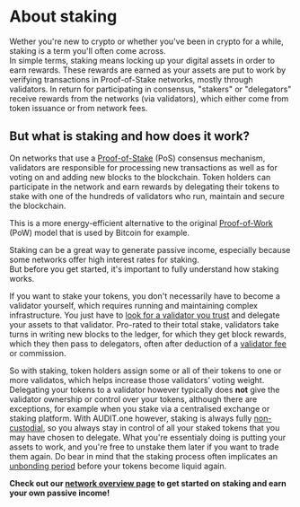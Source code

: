 # About staking

Wether you're new to crypto or whether you've been in crypto for a while, staking is a term you'll often come across. <br> 
In simple terms, staking means locking up your digital assets in order to earn rewards. These rewards are earned as your assets are put to work by verifying transactions in Proof-of-Stake networks, mostly through validators. In return for participating in consensus, "stakers" or "delegators" receive rewards from the networks (via validators), which either come from token issuance or from network fees. 

## But what is staking and how does it work? 

On networks that use a [Proof-of-Stake](Proof_of_Stake.md) (PoS) consensus mechanism, validators are responsible for processing new transactions as well as for voting on and adding new blocks to the blockchain. Token holders can participate in the network and earn rewards by delegating their tokens to stake with one of the hundreds of validators who run, maintain and secure the blockchain. 

This is a more energy-efficient alternative to the original [Proof-of-Work](Proof_of_work.md) (PoW) model that is used by Bitcoin for example. 

Staking can be a great way to generate passive income, especially because some networks offer high interest rates for staking. <br>
But before you get started, it's important to fully understand how staking works.

If you want to stake your tokens, you don't necessarily have to become a validator yourself, which requires running and maintaining complex infrastructure. You just have to [look for a validator you trust](Importance_of_choosing_the_right_validator.md) and delegate your assets to that validator. Pro-rated to their total stake, validators take turns in writing new blocks to the ledger, for which they get block rewards, which they then pass to delegators, often after deduction of a [validator fee](Validator_fee.md) or commission.

So with staking, token holders assign some or all of their tokens to one or more validatos, which helps increase those validators’ voting weight. Delegating your tokens to a validator however typically does **not** give the validator ownership or control over your tokens, although there are exceptions, for example when you stake via a centralised exchange or staking platform. With AUDIT.one however, staking is always fully [non-custodial](Non_custodial.md), so you always stay in control of all your staked tokens that you may have chosen to delegate. What you're essentialy doing is putting your assets to work, and you're free to unstake them later if you want to trade them again. Do bear in mind that the staking process often implicates an [unbonding period](Unbonding_period.md) before your tokens become liquid again.


**Check out our [network overview page](Networks.md) to get started on staking and earn your own passive income!**
